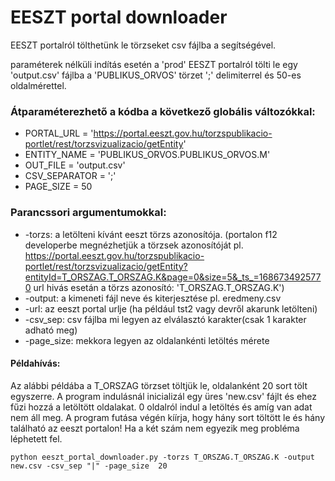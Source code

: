 # EESZT portal downloader

EESZT portalról tölthetünk le törzseket csv fájlba a segítségével.

paraméterek nélküli indítás esetén a 'prod' EESZT portalról tölti le egy 'output.csv' fájlba a 'PUBLIKUS_ORVOS' törzet ';' delimiterrel és 50-es oldalmérettel.

### Átparaméterezhető a kódba a következő globális változókkal:

- PORTAL_URL = 'https://portal.eeszt.gov.hu/torzspublikacio-portlet/rest/torzsvizualizacio/getEntity'
- ENTITY_NAME = 'PUBLIKUS_ORVOS.PUBLIKUS_ORVOS.M'
- OUT_FILE = 'output.csv'
- CSV_SEPARATOR = ';'
- PAGE_SIZE = 50

### Parancssori argumentumokkal:
- -torzs: a letölteni kívánt eeszt törzs azonosítója. (portalon f12 developerbe megnézhetjük a törzsek azonosítóját pl.
https://portal.eeszt.gov.hu/torzspublikacio-portlet/rest/torzsvizualizacio/getEntity?entityId=T_ORSZAG.T_ORSZAG.K&page=0&size=5&_ts_=1686734925770 url hivás esetán a törzs azonosító: 'T_ORSZAG.T_ORSZAG.K')
- -output: a kimeneti fájl neve és kiterjesztése pl. eredmeny.csv
- -url: az eeszt portal urlje (ha például tst2 vagy devről akarunk letölteni)
- -csv_sep: csv fájlba mi legyen az elválasztó karakter(csak 1 karakter adható meg)
- -page_size: mekkora legyen az oldalankénti letöltés mérete

#### Példahívás:
Az alábbi példába a T_ORSZAG törzset töltjük le, oldalanként 20 sort tölt egyszerre. A program indulásnál inicializál egy üres 'new.csv' fájlt és ehez fűzi hozzá a letöltött oldalakat. 0 oldalról indul a letöltés és amíg van adat nem áll meg. A program futása végén kíírja, hogy hány sort töltött le és hány található az eeszt portalon! Ha a két szám nem egyezik meg probléma léphetett fel.

`python eeszt_portal_downloader.py -torzs T_ORSZAG.T_ORSZAG.K -output new.csv -csv_sep "|" -page_size  20`
